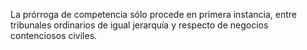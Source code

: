 La prórroga de competencia sólo procede en primera instancia, entre tribunales ordinarios de igual jerarquía y respecto de negocios contenciosos civiles.
